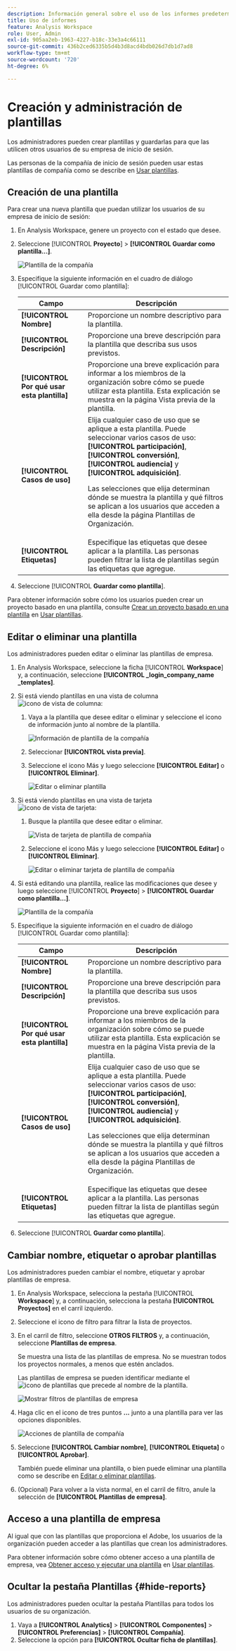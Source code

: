 ```yaml
---
description: Información general sobre el uso de los informes predeterminados en Analysis Workspace.
title: Uso de informes
feature: Analysis Workspace
role: User, Admin
exl-id: 905aa2eb-1963-4227-b18c-33e3a4c66111
source-git-commit: 436b2ced6335b5d4b3d8acd4bdb026d7db1d7ad8
workflow-type: tm+mt
source-wordcount: '720'
ht-degree: 6%

---
```


# Creación y administración de plantillas

Los administradores pueden crear plantillas y guardarlas para que las utilicen otros usuarios de su empresa de inicio de sesión.

Las personas de la compañía de inicio de sesión pueden usar estas plantillas de compañía como se describe en [Usar plantillas](/help/analyze/analysis-workspace/templates/use-templates.md).

## Creación de una plantilla

Para crear una nueva plantilla que puedan utilizar los usuarios de su empresa de inicio de sesión:

1. En Analysis Workspace, genere un proyecto con el estado que desee.

1. Seleccione [!UICONTROL **Proyecto**] > **[!UICONTROL Guardar como plantilla...]**.

   ![Plantilla de la compañía](assets/company-template-save.png)

1. Especifique la siguiente información en el cuadro de diálogo [!UICONTROL Guardar como plantilla]:

   | Campo | Descripción |
   |---------|----------|
   | **[!UICONTROL Nombre]** | Proporcione un nombre descriptivo para la plantilla. |
   | **[!UICONTROL Descripción]** | Proporcione una breve descripción para la plantilla que describa sus usos previstos. |
   | **[!UICONTROL Por qué usar esta plantilla]** | Proporcione una breve explicación para informar a los miembros de la organización sobre cómo se puede utilizar esta plantilla. Esta explicación se muestra en la página Vista previa de la plantilla. |
   | **[!UICONTROL Casos de uso]** | Elija cualquier caso de uso que se aplique a esta plantilla. Puede seleccionar varios casos de uso: **[!UICONTROL participación]**, **[!UICONTROL conversión]**, **[!UICONTROL audiencia]** y **[!UICONTROL adquisición]**. <p>Las selecciones que elija determinan dónde se muestra la plantilla y qué filtros se aplican a los usuarios que acceden a ella desde la página Plantillas de Organización.</p> |
   | **[!UICONTROL Etiquetas]** | Especifique las etiquetas que desee aplicar a la plantilla. Las personas pueden filtrar la lista de plantillas según las etiquetas que agregue. |

1. Seleccione [!UICONTROL **Guardar como plantilla**].

Para obtener información sobre cómo los usuarios pueden crear un proyecto basado en una plantilla, consulte [Crear un proyecto basado en una plantilla](/help/analyze/analysis-workspace/templates/use-templates.md#create-a-project-based-on-a-template) en [Usar plantillas](/help/analyze/analysis-workspace/templates/use-templates.md).

## Editar o eliminar una plantilla

Los administradores pueden editar o eliminar las plantillas de empresa.

1. En Analysis Workspace, seleccione la ficha [!UICONTROL **Workspace**] y, a continuación, seleccione **[!UICONTROL _login_company_name _templates]**.

1. Si está viendo plantillas en una vista de columna ![icono de vista de columna](assets/column-view-icon.png):

   1. Vaya a la plantilla que desee editar o eliminar y seleccione el icono de información junto al nombre de la plantilla.

      ![Información de plantilla de la compañía](assets/company-template-info.png)

   1. Seleccionar **[!UICONTROL vista previa]**.

   1. Seleccione el icono Más y luego seleccione **[!UICONTROL Editar]** o **[!UICONTROL Eliminar]**.

      ![Editar o eliminar plantilla](assets/company-template-edit-delete.png)

1. Si está viendo plantillas en una vista de tarjeta ![icono de vista de tarjeta](assets/card-view-icon.png):

   1. Busque la plantilla que desee editar o eliminar.

      ![Vista de tarjeta de plantilla de compañía](assets/company-template-cards.png)

   1. Seleccione el icono Más y luego seleccione **[!UICONTROL Editar]** o **[!UICONTROL Eliminar]**.

      ![Editar o eliminar tarjeta de plantilla de compañía](assets/company-template-card-edit-delete.png)

1. Si está editando una plantilla, realice las modificaciones que desee y luego seleccione [!UICONTROL **Proyecto**] > **[!UICONTROL Guardar como plantilla...]**.

   ![Plantilla de la compañía](assets/company-template-save.png)

1. Especifique la siguiente información en el cuadro de diálogo [!UICONTROL Guardar como plantilla]:

   | Campo | Descripción |
   |---------|----------|
   | **[!UICONTROL Nombre]** | Proporcione un nombre descriptivo para la plantilla. |
   | **[!UICONTROL Descripción]** | Proporcione una breve descripción para la plantilla que describa sus usos previstos. |
   | **[!UICONTROL Por qué usar esta plantilla]** | Proporcione una breve explicación para informar a los miembros de la organización sobre cómo se puede utilizar esta plantilla. Esta explicación se muestra en la página Vista previa de la plantilla. |
   | **[!UICONTROL Casos de uso]** | Elija cualquier caso de uso que se aplique a esta plantilla. Puede seleccionar varios casos de uso: **[!UICONTROL participación]**, **[!UICONTROL conversión]**, **[!UICONTROL audiencia]** y **[!UICONTROL adquisición]**. <p>Las selecciones que elija determinan dónde se muestra la plantilla y qué filtros se aplican a los usuarios que acceden a ella desde la página Plantillas de Organización.</p> |
   | **[!UICONTROL Etiquetas]** | Especifique las etiquetas que desee aplicar a la plantilla. Las personas pueden filtrar la lista de plantillas según las etiquetas que agregue. |

1. Seleccione [!UICONTROL **Guardar como plantilla**].

## Cambiar nombre, etiquetar o aprobar plantillas

Los administradores pueden cambiar el nombre, etiquetar y aprobar plantillas de empresa.

1. En Analysis Workspace, selecciona la pestaña [!UICONTROL **Workspace**] y, a continuación, selecciona la pestaña **[!UICONTROL Proyectos]** en el carril izquierdo.

1. Seleccione el icono de filtro para filtrar la lista de proyectos.

1. En el carril de filtro, seleccione **OTROS FILTROS** y, a continuación, seleccione **Plantillas de empresa**.

   Se muestra una lista de las plantillas de empresa. No se muestran todos los proyectos normales, a menos que estén anclados.

   Las plantillas de empresa se pueden identificar mediante el ![icono de plantillas](https://spectrum.adobe.com/static/icons/workflow_18/Smock_FileTemplate_18_N.svg) que precede al nombre de la plantilla.

   ![Mostrar filtros de plantillas de empresa](assets/company-templates-filter.png)

1. Haga clic en el icono de tres puntos **...** junto a una plantilla para ver las opciones disponibles.

   ![Acciones de plantilla de compañía](assets/company-templates-actions.png)

1. Seleccione **[!UICONTROL Cambiar nombre]**, **[!UICONTROL Etiqueta]** o **[!UICONTROL Aprobar]**.

   También puede eliminar una plantilla, o bien puede eliminar una plantilla como se describe en [Editar o eliminar plantillas](#edit-or-delete-templates).

1. (Opcional) Para volver a la vista normal, en el carril de filtro, anule la selección de **[!UICONTROL Plantillas de empresa]**.

## Acceso a una plantilla de empresa

Al igual que con las plantillas que proporciona el Adobe, los usuarios de la organización pueden acceder a las plantillas que crean los administradores.

Para obtener información sobre cómo obtener acceso a una plantilla de empresa, vea [Obtener acceso y ejecutar una plantilla](/help/analyze/analysis-workspace/templates/use-templates.md#access-and-run-a-template) en [Usar plantillas](/help/analyze/analysis-workspace/templates/use-templates.md).

## Ocultar la pestaña Plantillas {#hide-reports}

Los administradores pueden ocultar la pestaña Plantillas para todos los usuarios de su organización.

1. Vaya a **[!UICONTROL Analytics]** > **[!UICONTROL Componentes]** > **[!UICONTROL Preferencias]** > **[!UICONTROL Compañía]**.
1. Seleccione la opción para **[!UICONTROL Ocultar ficha de plantillas]**.
